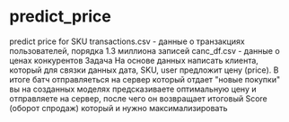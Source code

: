 # predict_price
predict price for SKU
transactions.csv - данные о транзакциях пользователей, порядка 1.3 миллиона записей
canc_df.csv - данные о ценах конкурентов
Задача
На основе данных написать клиента, который для связки данных дата, SKU, user предложит цену (price).
В итоге батч отправляеться на сервер который отдает "новые покупки" вы на созданных моделях предсказиваете оптимальную цену и отправляете на сервер, после чего он возвращает
итоговый Score (оборот спродаж) который и нужно максимализировать  
